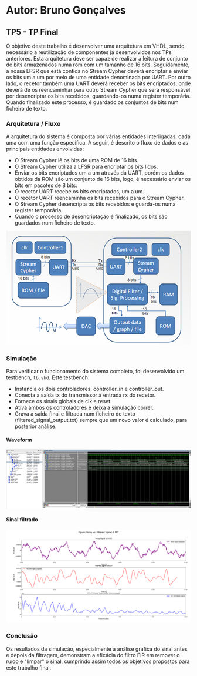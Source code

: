 # Autor: Bruno Gonçalves

## TP5 - TP Final

O objetivo deste trabalho é desenvolver uma arquitetura em VHDL, sendo necessário a reutilização de componentes já desenvolvidos nos TPs anteriores.
Esta arquitetura deve ser capaz de realizar a leitura de conjunto de bits armazenados numa rom com um tamanho de 16 bits. Seguidamente, a nossa LFSR que está contida no Stream Cypher deverá encriptar e enviar os bits um a um por meio de uma entidade denominada por UART. Por outro lado, o recetor também uma UART deverá receber os bits encriptados, onde deverá de os reencaminhar para outro Stream Cypher que será responsável por desencriptar os bits recebidos, guardando-os numa register temporária. Quando finalizado este processo, é guardado os conjuntos de bits num ficheiro de texto.

### Arquitetura / Fluxo
A arquitetura do sistema é composta por várias entidades interligadas, cada uma com uma função específica. A seguir, é descrito o fluxo de dados e as principais entidades envolvidas:

- O Stream Cypher lê os bits de uma ROM de 16 bits.
- O Stream Cypher utiliza a LFSR para encriptar os bits lidos.
- Enviar os bits encriptados um a um através da UART, porém os dados obtidos da ROM são um conjunto de 16 bits, logo, é necessário enviar os bits em pacotes de 8 bits.
- O recetor UART recebe os bits encriptados, um a um.
- O recetor UART reencaminha os bits recebidos para o Stream Cypher.
- O Stream Cypher desencripta os bits recebidos e guarda-os numa register temporária.
- Quando o processo de desencriptação é finalizado, os bits são guardados num ficheiro de texto.

![Diagrama do Projeto Final](./imagens/architecture.png)

### Simulação
Para verificar o funcionamento do sistema completo, foi desenvolvido um testbench, ```tb.vhd```. 
Este testbench:

- Instancia os dois controladores, controller_in e controller_out.
- Conecta a saída tx do transmissor à entrada rx do recetor.
- Fornece os sinais globais de clk e reset.
- Ativa ambos os controladores e deixa a simulação correr.
- Grava a saída final e filtrada num ficheiro de texto (filtered_signal_output.txt) sempre que um novo valor é calculado, para posterior análise.

#### Waveform
![Waveform Simulação](./imagens/waveform.png)

#### Sinal filtrado
![Sinal](./imagens/sinal_limpo.png)


### Conclusão
Os resultados da simulação, especialmente a análise gráfica do sinal antes e depois da filtragem, demonstram a eficácia do filtro FIR em remover o ruído e "limpar" o sinal, cumprindo assim todos os objetivos propostos para este trabalho final.